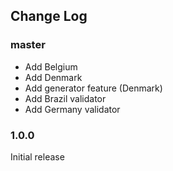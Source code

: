 ## Change Log

### master

* Add Belgium
* Add Denmark
* Add generator feature (Denmark)
* Add Brazil validator
* Add Germany validator

### 1.0.0

Initial release